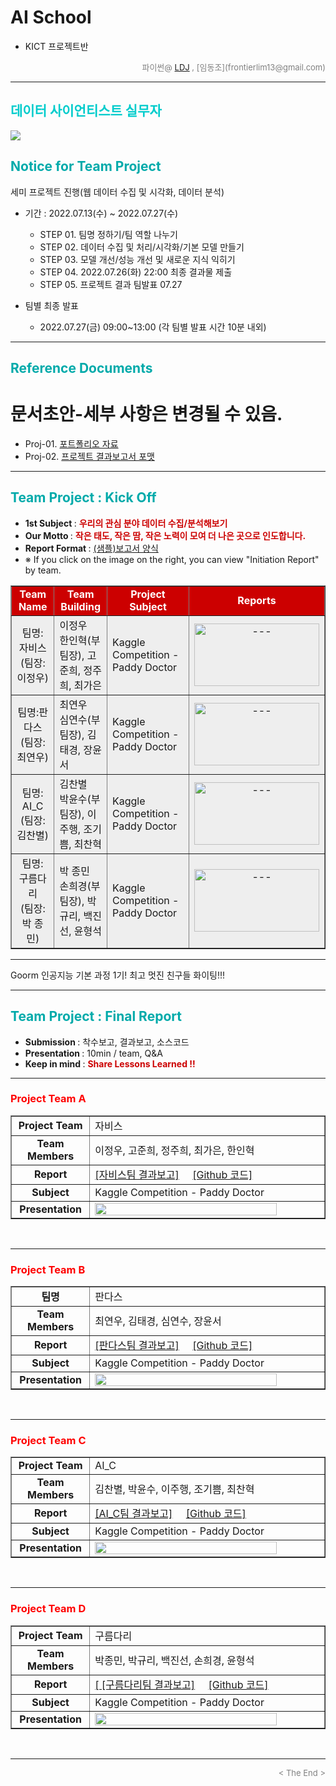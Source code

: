
# AI School
* KICT 프로젝트반

<div align='right'>
    <font size=2 color='gray'>파이썬@ <font color='blue'>
       <a href='https://www.facebook.com/dongjo.lim.7'>LDJ</a>
    </font>, [임동조](frontierlim13@gmail.com)</font></div>
<hr>

<h2><font color="#00CCCC"><b>데이터 사이언티스트 실무자</b></font></h2>

<img src="./images/just_start.jpg">

## <font color='#00AAAA'>Notice for Team Project</font>

세미 프로젝트 진행(웹 데이터 수집 및 시각화, 데이터 분석)
* 기간 : 2022.07.13(수) ~ 2022.07.27(수) <br>
  * STEP 01. 팀명 정하기/팀 역할 나누기 <br>
  * STEP 02. 데이터 수집 및 처리/시각화/기본 모델 만들기<br>
  * STEP 03. 모델 개선/성능 개선 및 새로운 지식 익히기<br>
  * STEP 04. 2022.07.26(화) 22:00 최종 결과물 제출<br>
  * STEP 05. 프로젝트 결과 팀발표 07.27 <br>
  
* 팀별 최종 발표   <br>
  * 2022.07.27(금) 09:00~13:00 (각 팀별 발표 시간 10분 내외)
<hr>

## <font color='#00AAAA'>Reference Documents</font>

# 문서초안-세부 사항은 변경될 수 있음.
- Proj-01. [포트폴리오 자료      ][proj-01]
- Proj-02. [프로젝트 결과보고서 포맷   ][proj-02]


[proj-01]:  ./docu/Goorm10_프로젝트보고서_포맷_OOO팀.docx "Go proj-01"
[proj-02]:  ./docu/팀별프로젝트수행_결과작성양식_kdigital.pptx "Go proj-02"

<hr>


##  <font color='#00AAAA'>Team Project : Kick Off</font>

- <b>1st Subject </b>: <font color='#CC0000'><b> 우리의 관심 분야 데이터 수집/분석해보기 </b></font>
- <b>Our Motto   </b>: <font color='#CC0000'><b> 작은 태도, 작은 땀, 작은 노력이 모여 더 나은 곳으로 인도합니다. </b></font>
- <b>Report Format </b>: <a href="./docu/Goorm10_프로젝트보고서_포맷_OOO팀.docx">(샘플)보고서 양식</a>
- ※ If you click on the image on the right, you can view "Initiation Report" by team.


<div align="left">
<table border=1 bgcolor="#EEEEEE">
	<tr bgcolor="#CC0000">
		<td width="100">
		<div align="center"><font color="#FFFFFF"><b>Team Name</b></font></div>
		</td>
		<td width="100">
		<div align="center"><font color="#FFFFFF"><b>Team Building</b></font></div>
		</td>
		<td width="300">
		<div align="center"><font color="#FFFFFF"><b>Project Subject</b></font></div>
		</td>
		<td width="120">
		<div align="center"><font color="#FFFFFF"><b>Reports</b></font></div>
		</td>
	</tr>
	<tr>
		<td>
        <div align="center"> 팀명: 자비스 <br/>(팀장:이정우)<br/> 
            <b></b>
		</div>
		</td>
		<td>
            <div align="left">이정우<br/>한인혁(부팀장), 고준희, 정주희, 최가은</div>
        </td>
		<td>
			<div align="left"> Kaggle Competition - Paddy Doctor </div></td>
		<td>
            <div align="center"> <a href="https://ldjwj.github.io/Goorm_2st_DataCourse/01_TeamProject_First_PaddyDoctor/last_reports/team_javis_last.pdf">
				<img src='images/javis.jpg' width=200 height=100  alt="---"></a>    
            </div>
        </td>
	</tr>
	<tr>
		<td>
        <div align="center"> 팀명:판다스<br/>(팀장:최연우)<br/> 
            <b></b>
		</div>
		</td>
		<td>
            <div align="left">최연우<br/>심연수(부팀장), 김태경, 장윤서</div>
        </td>
		<td>
			<div align="left"> Kaggle Competition - Paddy Doctor </div></td>
		<td>
            <div align="center"> 
			<a href="https://ldjwj.github.io/Goorm_2st_DataCourse/01_TeamProject_First_PaddyDoctor/last_reports/team_pandas_last.pdf">
				<img src='images/pandas.jpg' width=200 height=100  alt="---"></a>    
            </div>
        </td>
	</tr>
	<tr>
		<td>
        <div align="center"> 팀명: AI_C <br/>(팀장:김찬별)<br/> 
            <b></b>
		</div>
		</td>
		<td>
            <div align="left">김찬별<br/> 박윤수(부팀장), 이주행, 조기쁨, 최찬혁 </div>
        </td>
		<td>
			<div align="left"> Kaggle Competition - Paddy Doctor </div></td>
		<td>
            <div align="center"><a href="https://ldjwj.github.io/Goorm_2st_DataCourse/01_TeamProject_First_PaddyDoctor/last_reports/team_AI_C_last.pdf">
				<img src='images/AI_C.png' width=200 height=100 alt="---"></a>    
            </div>
        </td>
	</tr>
	<tr>
		<td>
        <div align="center"> 팀명: 구름다리 <br/>(팀장:박 종민)<br/> 
            <b></b>
		</div>
		</td>
		<td>
            <div align="left">박 종민<br/> 손희경(부팀장), 박규리, 백진선, 윤형석 </div>
        </td>
		<td>
			<div align="left"> Kaggle Competition - Paddy Doctor </div></td>
		<td>
            <div align="center"> <a href="https://ldjwj.github.io/Goorm_2st_DataCourse/01_TeamProject_First_PaddyDoctor/last_reports/team_groombridge_last.pdf">
				<img src='images/goormBridge.png' width=200 height=100 alt="---"></a>    
            </div>
        </td>
	</tr>
</table>
</div>
<hr>

Goorm 인공지능 기본 과정 1기! 최고 멋진 친구들 화이팅!!!
<hr>

##  <font color='#00AAAA'>Team Project : Final Report</font>
- <b>Submission   </b>: 착수보고, 결과보고, 소스코드
- <b>Presentation </b>: 10min / team, Q&A
- <b>Keep in mind </b>: <font color='#CC0000'><b> Share Lessons Learned !! </b></font>

<hr>

### <font color="red">Project Team A </font>

<div align="left" width=100%>
	<table border=1 width=100%>
		<tr>
			<td width="25%"><div align="center"><b>Project Team</b></div></td>
			<td width="75%"><div align="left"> 자비스 </div>
			</td>
		</tr>
		<tr>
			<td><div align="center"><b>Team Members</b></div></td>
			<td><div align="left" > 이정우, 고준희, 정주희, 최가은, 한인혁 </div></td>
		</tr>
		<tr>
			<td><div align="center"><b>Report</b></div></td>
			<td>
				<div align="left" > 
					<a href="https://ldjwj.github.io/Goorm_2st_DataCourse/01_TeamProject_First_PaddyDoctor/last_reports/team_javis_last.pdf">[자비스팀 결과보고]</a> &nbsp;&nbsp;&nbsp;
					<a href=".">[Github 코드]</a> &nbsp;&nbsp;&nbsp; 
				</div>
			</td>
		</tr>
		<tr>
			<td><div align="center"><b>Subject</b></div></td>
			<td><div align="left" > Kaggle Competition - Paddy Doctor </div></td>
		</tr>
		<tr>
			<td><div align="center"><b>Presentation</b></div></td>
			<td>
				<div align="left" >
				<a href="https://ldjwj.github.io/Goorm_2st_DataCourse/01_TeamProject_First_PaddyDoctor/last_reports/team_javis_last.pdf">
					<img src="images/javis.jpg" width="90%">
				</a>
				</div>
			</td>
		</tr>
	</table>
</div>
<br>
<hr>

### <font color="red">Project Team B </font>

<div align="left" width=100%>
<table border=1 width=100%>
	<tr>
		<td width="25%"><div align="center"><b>팀명</b></div></td>
		<td width="75%"><div align="left" > 판다스 </div></td>
	</tr>
	<tr>
		<td><div align="center"><b>Team Members</b></div></td>
		<td><div align="left" > 최연우, 김태경, 심연수, 장윤서 </div></td>
	</tr>
	<tr>
		<td><div align="center"><b>Report</b></div></td>
		<td>
			<div align="left" > 
				<a href="https://ldjwj.github.io/Goorm_2st_DataCourse/01_TeamProject_First_PaddyDoctor/last_reports/team_pandas_last.pdf">[판다스팀 결과보고]</a> &nbsp;&nbsp;&nbsp; 
				<a href=".">[Github 코드]</a> &nbsp;&nbsp;&nbsp; 
			</div>
		</td>
	</tr>
	<tr>
		<td><div align="center"><b>Subject</b></div></td>
		<td><div align="left" > Kaggle Competition - Paddy Doctor </div></td>
	</tr>
	<tr>
		<td><div align="center"><b>Presentation</b></div></td>
		<td>
			<div align="left" >
				<a href="https://ldjwj.github.io/Goorm_2st_DataCourse/01_TeamProject_First_PaddyDoctor/last_reports/team_pandas_last.pdf">
					<img src="images/pandas.jpg" width="90%">
				</a>
			</div>
		</td>
	</tr>
</table>
</div>
<br>
<hr>


### <font color="red">Project Team C </font>

<div align="left" width=100%>
<table border=1 width=100%>
	<tr>
		<td width="25%"><div align="center"><b>Project Team</b></div></td>
		<td width="75%"><div align="left" > AI_C </div></td>
	</tr>
	<tr>
		<td><div align="center"><b>Team Members</b></div></td>
		<td><div align="left" > 김찬별, 박윤수, 이주행, 조기쁨, 최찬혁 </div></td>
	</tr>
	<tr>
		<td><div align="center"><b>Report</b></div></td>
		<td>
			<div align="left" > 
				<a href="https://ldjwj.github.io/Goorm_2st_DataCourse/01_TeamProject_First_PaddyDoctor/last_reports/team_AI_C_last.pdf">[AI_C팀 결과보고]</a> &nbsp;&nbsp;&nbsp; 
				<a href=".">[Github 코드]</a> &nbsp;&nbsp;&nbsp; 
			</div>
		</td>
	</tr>
	<tr>
		<td><div align="center"><b>Subject</b></div></td>
		<td><div align="left" > Kaggle Competition - Paddy Doctor </div></td>
	</tr>
	<tr>
		<td><div align="center"><b>Presentation</b></div></td>
		<td>
			<div align="left" >
				<a href="./last_reports/team_C_last.pdf">
					<img src="images/AI_C.png" width="90%">
				</a>
			</div>
		</td>
	</tr>
</table>
</div>
<br>
<hr>

### <font color="red">Project Team D </font>

<div align="left" width=100%>
<table border=1 width=100%>
	<tr>
		<td width="25%"><div align="center"><b>Project Team</b></div></td>
		<td width="75%"><div align="left" > 구름다리 </div></td>
	</tr>
	<tr>
		<td><div align="center"><b>Team Members</b></div></td>
		<td><div align="left" > 박종민, 박규리, 백진선, 손희경, 윤형석 </div></td>
	</tr>
	<tr>
		<td><div align="center"><b>Report</b></div></td>
		<td>
			<div align="left" > 
				<a href="https://ldjwj.github.io/Goorm_2st_DataCourse/01_TeamProject_First_PaddyDoctor/last_reports/team_groombridge_last.pdf">[ [구름다리팀 결과보고]</a> &nbsp;&nbsp;&nbsp; 
				<a href=".">[Github 코드]</a> &nbsp;&nbsp;&nbsp; 
			</div>
		</td>		
	</tr>
	<tr>
		<td><div align="center"><b>Subject</b></div></td>
		<td><div align="left" > Kaggle Competition - Paddy Doctor </div></td>
	</tr>
	<tr>
		<td><div align="center"><b>Presentation</b></div></td>
		<td>
			<div align="left" >
				<a href="./last_reports/team_D_last.pdf">
					<img src="images/goormBridge.png" width="90%">
				</a>
			</div>
		</td>
	</tr>
</table>
</div>
<br>
<hr>
<div align='right'><font size=2 color='gray'> &lt; The End &gt; </font></div>
